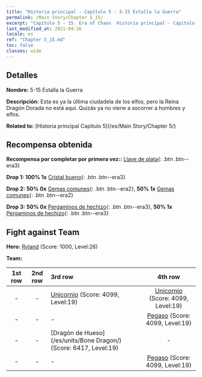 ```yaml
---
title: "Historia principal - Capítulo 5 - 5-15 Estalla la Guerra"
permalink: /Main Story/Chapter 5_15/
excerpt: "Capítulo 5 - 15. Era of Chaos  Historia principal - Capítulo 5_15. 5-15 Estalla la Guerra"
last_modified_at: 2021-04-26
locale: es
ref: "Chapter 5_15.md"
toc: false
classes: wide
---
```


## Detalles

 **Nombre:** 5-15 Estalla la Guerra

 **Descripción:** Esta es ya la última ciudadela de los elfos, pero la Reina Dragón Dorada no está aquí. Quizás ya no viene a socorrer a hombres y elfos.

 **Related to:** [Historia principal Capítulo 5](/es/Main Story/Chapter 5/)

## Recompensa obtenida

 **Recompensa por completar por primera vez::** [Llave de plata](/ItemsES/con_693/){: .btn .btn--era3}

 **Drop 1:** **100% 1x** [Cristal bueno](/ItemsES/mat_17/){: .btn .btn--era3}

 **Drop 2:** **50% 0x** [Gemas comunes](/ItemsES/mat_10/){: .btn .btn--era2}, **50% 1x** [Gemas comunes](/ItemsES/mat_10/){: .btn .btn--era2}

 **Drop 3:** **50% 0x** [Pergaminos de hechizo](/ItemsES/con_694/){: .btn .btn--era3}, **50% 1x** [Pergaminos de hechizo](/ItemsES/con_694/){: .btn .btn--era3}


## Fight against Team
 **Hero:** [Ryland](/es/heroes/Ryland/) (Score: 1000, Level:26)

 **Team:**


  | 1st row | 2nd row | 3rd row | 4th row |
  |:----:|:----:|:----|:----:|
  | - | - | [Unicornio](/es/units/Unicorn/) (Score: 4099, Level:19)  | [Unicornio](/es/units/Unicorn/) (Score: 4099, Level:19)  |
  | - | - | - | [Pegaso](/es/units/Pegasus/) (Score: 4099, Level:19)  |
  | - | - | [Dragón de Hueso](/es/units/Bone Dragon/) (Score: 6417, Level:19)  | - |
  | - | - | - | [Pegaso](/es/units/Pegasus/) (Score: 4099, Level:19)  |


